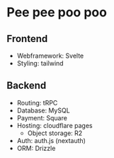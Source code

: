 # Pee pee poo poo

## Frontend

- Webframework: Svelte
- Styling: tailwind

## Backend

- Routing: tRPC
- Database: MySQL
- Payment: Square
- Hosting: cloudflare pages
    - Object storage: R2
- Auth: auth.js (nextauth)
- ORM: Drizzle
